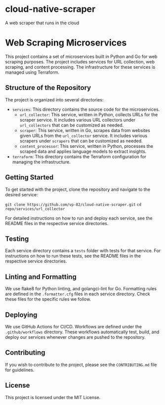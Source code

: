 # cloud-native-scraper
A web scraper that runs in the cloud

# Web Scraping Microservices

This project contains a set of microservices built in Python and Go for web scraping purposes. The project includes services for URL collection, web scraping, and content processing. The infrastructure for these services is managed using Terraform.

## Structure of the Repository

The project is organized into several directories:

- `services`: This directory contains the source code for the microservices.
  - `url_collector`: This service, written in Python, collects URLs for the scraper service. It includes various URL collectors under `url_collectors` that can be customized as needed.
  - `scraper`: This service, written in Go, scrapes data from websites given URLs from the `url_collector` service. It includes various scrapers under `scrapers` that can be customized as needed.
  - `content_processor`: This service, written in Python, processes the scraped data and applies language models to extract insights.
- `terraform`: This directory contains the Terraform configuration for managing the infrastructure.

## Getting Started

To get started with the project, clone the repository and navigate to the desired service:

`git clone https://github.com/vp-82/cloud-native-scraper.git`
`cd repo/services/url_collector`

For detailed instructions on how to run and deploy each service, see the README files in the respective service directories.

## Testing

Each service directory contains a `tests` folder with tests for that service. For instructions on how to run these tests, see the README files in the respective service directories.

## Linting and Formatting

We use flake8 for Python linting, and golangci-lint for Go. Formatting rules are defined in the `.formatter.cfg` files in each service directory. Check these files for the specific rules we follow.

## Deploying

We use GitHub Actions for CI/CD. Workflows are defined under the `.github/workflows` directory. These workflows automatically test, build, and deploy our services whenever changes are pushed to the repository.

## Contributing

If you wish to contribute to the project, please see the `CONTRIBUTING.md` file for guidelines.

## License

This project is licensed under the MIT License.

